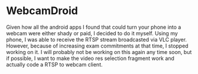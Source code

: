 # WebcamDroid

Given how all the android apps I found that could turn your phone into a webcam were either shady or paid, I decided to do it myself. Using my phone, I was able to receive the RTSP stream broadcasted via VLC player. However, because of increasing exam commitments at that time, I stopped working on it. I will probably not be working on this again any time soon, but if possible, I want to make the video res selection fragment work and actually code a RTSP to webcam client.
